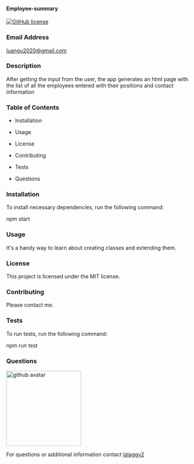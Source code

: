 #### Employee-summary

[![GitHub license](https://img.shields.io/badge/license-MIT-blue.svg)](https://github.com/lalaggv2/employee-summary)

### Email Address

luangu2020@gmail.com

### Description

After getting the input from the user, the app generates an html page with the list of all the employees entered with their positions and contact information

### Table of Contents

- Installation

- Usage

- License

- Contributing

- Tests

- Questions

### Installation

To install necessary dependencies, run the following command:

npm start

### Usage

It's a handy way to learn about creating classes and extending them.

### License

This project is licensed under the MIT license.

### Contributing

Please contact me.

### Tests

To run tests, run the following command:

npm run test

### Questions

<img src="https://avatars0.githubusercontent.com/u/6589798?v=4" width= 200px alt="github avatar"/>

For questions or additional information contact [lalaggv2](https://api.github.com/users/lalaggv2)
